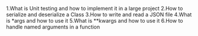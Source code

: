 1.What is Unit testing and how to implement it in a large project
2.How to serialize and deserialize a Class
3.How to write and read a JSON file
4.What is *args and how to use it
5.What is **kwargs and how to use it
6.How to handle named arguments in a function
